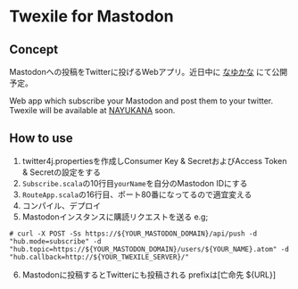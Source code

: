 # Twexile for Mastodon
## Concept
Mastodonへの投稿をTwitterに投げるWebアプリ。近日中に [なゆかな](https://nayukana.info) にて公開予定。

Web app which subscribe your Mastodon and post them to your twitter.
Twexile will be available at [NAYUKANA](https://nayukana.info) soon.

## How to use
1. twitter4j.propertiesを作成しConsumer Key & SecretおよびAccess Token & Secretの設定をする
2. `Subscribe.scala`の10行目`yourName`を自分のMastodon IDにする
3. `RouteApp.scala`の16行目、ポート80番になってるので適宜変える
4. コンパイル、デプロイ
5. Mastodonインスタンスに購読リクエストを送る e.g;
```
# curl -X POST -Ss https://${YOUR_MASTODON_DOMAIN}/api/push -d "hub.mode=subscribe" -d "hub.topic=https://${YOUR_MASTODON_DOMAIN}/users/${YOUR_NAME}.atom" -d "hub.callback=http://${YOUR_TWEXILE_SERVER}/"
```
6. Mastodonに投稿するとTwitterにも投稿される prefixは[亡命先 ${URL}]